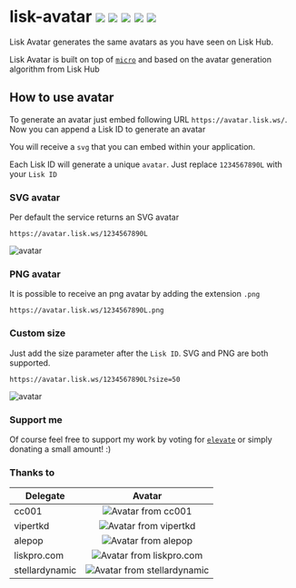 # lisk-avatar ![](https://avatar.lisk.ws/1L?size=20) ![](https://avatar.lisk.ws/323L?size=20) ![](https://avatar.lisk.ws/42312232?size=20) ![](https://avatar.lisk.ws/911111?size=20) ![](https://avatar.lisk.ws/733333?size=20)

Lisk Avatar generates the same avatars as you have seen on Lisk Hub.

Lisk Avatar is built on top of [`micro`](https://github.com/zeit/micro) and based on the avatar generation algorithm from Lisk Hub

## How to use avatar

To generate an avatar just embed following URL `https://avatar.lisk.ws/`. Now you can append a Lisk ID to generate an avatar

You will receive a `svg` that you can embed within your application.

Each Lisk ID will generate a unique `avatar`. Just replace `1234567890L` with your `Lisk ID`

### SVG avatar

Per default the service returns an SVG avatar

```
https://avatar.lisk.ws/1234567890L
```

![avatar](https://avatar.lisk.ws/12345678901L?size=100)

### PNG avatar

It is possible to receive an png avatar by adding the extension `.png`

```
https://avatar.lisk.ws/1234567890L.png
```

### Custom size

Just add the size parameter after the `Lisk ID`. SVG and PNG are both supported.

```
https://avatar.lisk.ws/1234567890L?size=50
```

![avatar](https://avatar.lisk.ws/1234567890L?size=50)

### Support me

Of course feel free to support my work by voting for [`elevate`](https://explorer.lisk.io/delegate/17890508407355636952L) or simply donating a small amount! :)

### Thanks to

| Delegate    |                                        Avatar                                        |
| ----------- | :----------------------------------------------------------------------------------: |
| cc001       |    ![Avatar from cc001](https://avatar.lisk.ws/6787154358850114730L?size=25)     |
| vipertkd    |   ![Avatar from vipertkd](https://avatar.lisk.ws/4980451641598555896L?size=25)   |
| alepop      |    ![Avatar from alepop](https://avatar.lisk.ws/9010579446607279905L?size=25)    |
| liskpro.com | ![Avatar from liskpro.com](https://avatar.lisk.ws/13112651512533400586L?size=25) |
| stellardynamic | ![Avatar from stellardynamic](https://avatar.lisk.ws/7292106026137978431L?size=25) |
